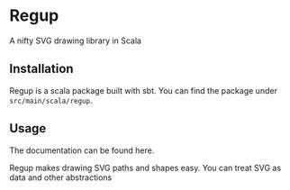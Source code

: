 # Regup

A nifty SVG drawing library in Scala

## Installation

Regup is a scala package built with sbt. You can find the package under `src/main/scala/regup`.

## Usage

The documentation can be found here.

Regup makes drawing SVG paths and shapes easy. You can treat SVG as data and other abstractions
